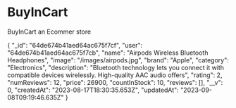 # BuyInCart

BuyInCart an Ecommer store

{
"\_id": "64de674b41aed64ac675f7cf",
"user": "64de674b41aed64ac675f7cb",
"name": "Airpods Wireless Bluetooth Headphones",
"image": "/images/airpods.jpg",
"brand": "Apple",
"category": "Electronics",
"description": "Bluetooth technology lets you connect it with compatible devices wirelessly. High-quality AAC audio offers",
"rating": 2,
"numReviews": 12,
"price": 26900,
"countInStock": 10,
"reviews": [],
"\_\_v": 0,
"createdAt": "2023-08-17T18:30:35.653Z",
"updatedAt": "2023-09-08T09:19:46.635Z"
}
